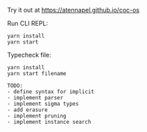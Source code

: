 Try it out at https://atennapel.github.io/coc-os

Run CLI REPL:
```
yarn install
yarn start
```

Typecheck file:
```
yarn install
yarn start filename
```

```
TODO:
- define syntax for implicit
- implement parser
- implement sigma types
- add erasure
- implement pruning
- implement instance search
```
